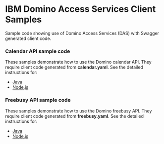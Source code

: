 <!---
  © Copyright IBM Corp. 2017
  
  Licensed under the Apache License, Version 2.0 (the "License"); 
  you may not use this file except in compliance with the License. 
  You may obtain a copy of the License at:
  
  http://www.apache.org/licenses/LICENSE-2.0 
  
  Unless required by applicable law or agreed to in writing, software 
  distributed under the License is distributed on an "AS IS" BASIS, 
  WITHOUT WARRANTIES OR CONDITIONS OF ANY KIND, either express or 
  implied. See the License for the specific language governing 
--->

# IBM Domino Access Services Client Samples
Sample code showing use of Domino Access Services (DAS) with Swagger
generated client code.

### Calendar API sample code

These samples demonstrate how to use the Domino calendar API.  They
require client code generated from **calendar.yaml**.  See the detailed
instructions for:

- [Java](calendar/java)
- [Node.js](calendar/nodejs)

### Freebusy API sample code

These samples demonstrate how to use the Domino freebusy API.  They
require client code generated from **freebusy.yaml**.  See the detailed
instructions for:

- [Java](freebusy/java)
- [Node.js](freebusy/nodejs)

